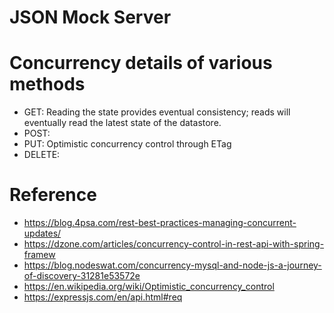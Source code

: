 # JSON Mock Server

# Concurrency details of various methods
- GET: Reading the state provides eventual consistency; reads will eventually read the latest state of the datastore.
- POST: 
- PUT: Optimistic concurrency control through ETag
- DELETE: 

# Reference
- https://blog.4psa.com/rest-best-practices-managing-concurrent-updates/
- https://dzone.com/articles/concurrency-control-in-rest-api-with-spring-framew
- https://blog.nodeswat.com/concurrency-mysql-and-node-js-a-journey-of-discovery-31281e53572e
- https://en.wikipedia.org/wiki/Optimistic_concurrency_control
- https://expressjs.com/en/api.html#req